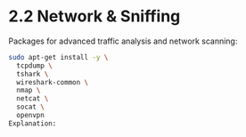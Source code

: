 # 2.2 Network & Sniffing

Packages for advanced traffic analysis and network scanning:

```bash
sudo apt-get install -y \
  tcpdump \
  tshark \
  wireshark-common \
  nmap \
  netcat \
  socat \
  openvpn
Explanation:
